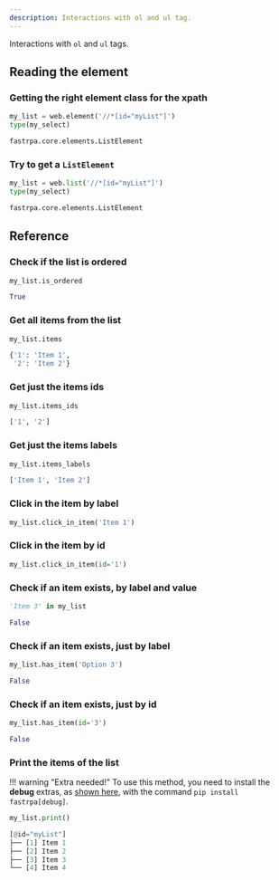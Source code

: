 ```yaml
---
description: Interactions with ol and ul tag.
---
```


Interactions with `ol` and `ul` tags.

## Reading the element

### Getting the right element class for the xpath

```python linenums="1"
my_list = web.element('//*[id="myList"]')
type(my_select)
```

```python title="Output"
fastrpa.core.elements.ListElement
```

### Try to get a `ListElement`

```python linenums="1"
my_list = web.list('//*[id="myList"]')
type(my_select)
```

```python title="Output"
fastrpa.core.elements.ListElement
```

## Reference

### Check if the list is ordered

```python linenums="1"
my_list.is_ordered
```

```python title="Output"
True
```

### Get all items from the list

```python linenums="1"
my_list.items
```

```python title="Output"
{'1': 'Item 1',
 '2': 'Item 2'}
```

### Get just the items ids

```python linenums="1"
my_list.items_ids
```

```python title="Output"
['1', '2']
```

### Get just the items labels

```python linenums="1"
my_list.items_labels
```

```python title="Output"
['Item 1', 'Item 2']
```

### Click in the item by label

```python linenums="1"
my_list.click_in_item('Item 1')
```

### Click in the item by id

```python linenums="1"
my_list.click_in_item(id='1')
```

### Check if an item exists, by label and value

```python linenums="1"
'Item 3' in my_list
```

```python title="Output"
False
```

### Check if an item exists, just by label

```python linenums="1"
my_list.has_item('Option 3')
```

```python title="Output"
False
```

### Check if an item exists, just by id

```python linenums="1"
my_list.has_item(id='3')
```

```python title="Output"
False
```
### Print the items of the list

!!! warning "Extra needed!"
    To use this method, you need to install the **debug** extras, as [shown here](../index.md#installation), with the command `pip install fastrpa[debug]`.

```python linenums="1"
my_list.print()
```

```python title="Output"
[@id="myList"]
├── [1] Item 1
├── [2] Item 2
├── [3] Item 3
└── [4] Item 4
```